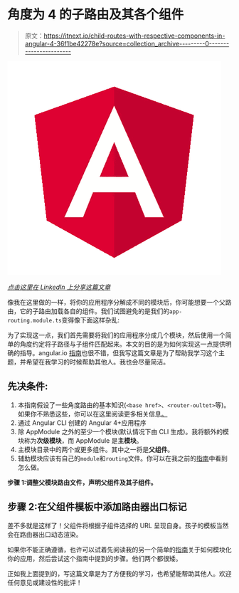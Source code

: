 # 角度为 4 的子路由及其各个组件

> 原文：<https://itnext.io/child-routes-with-respective-components-in-angular-4-36f1be42278e?source=collection_archive---------0----------------------->

![](img/c32a8b051da685a768c7980dd1628c7c.png)

[*点击这里在 LinkedIn 上分享这篇文章*](https://www.linkedin.com/cws/share?url=https%3A%2F%2Fitnext.io%2Fchild-routes-with-respective-components-in-angular-4–36f1be42278e)

像我在这里做的一样，将你的应用程序分解成不同的模块后，你可能想要一个父路由，它的子路由加载各自的组件。我们试图避免的是我们的`app-routing.module.ts`变得像下面这样杂乱:

为了实现这一点，我们首先需要将我们的应用程序分成几个模块，然后使用一个简单的角度约定将子路径与子组件匹配起来。本文的目的是为如何实现这一点提供明确的指导。angular.io [指南](https://angular.io/guide/router#milestone-4-crisis-center-feature)也很不错，但我写这篇文章是为了帮助我学习这个主题，并希望在我学习的时候帮助其他人。我也会尽量简洁。

## 先决条件:

1.  本指南假设了一些角度路由的基本知识(`<base href>`、`<router-oultet>`等)。如果你不熟悉这些，你可以在这里阅读更多相关信息[。](https://angular.io/guide/router#the-basics)
2.  通过 Angular CLI 创建的 Angular 4+应用程序
3.  除 AppModule 之外的至少一个模块(默认情况下由 CLI 生成)。我将额外的模块称为**次级模块**，而 AppModule 是**主模块**。
4.  主模块目录中的两个或更多组件。其中之一将是**父组件**。
5.  辅助模块应该有自己的`module`和`routing`文件。你可以在我之前的[指南](https://medium.com/@astamataris/setting-up-routing-in-a-multi-module-angular-4-app-using-the-router-module-d8e610196443)中看到怎么做。

**步骤 1:调整父模块路由文件，声明父组件及其子组件。**

## 步骤 2:在父组件模板中添加路由器出口标记

差不多就是这样了！父组件将根据子组件选择的 URL 呈现自身。孩子的模板当然会在路由器出口动态渲染。

如果你不能正确遵循，也许可以试着先阅读我的另一个简单的[指南](https://medium.com/@astamataris/setting-up-routing-in-a-multi-module-angular-4-app-using-the-router-module-d8e610196443)关于如何模块化你的应用，然后尝试这个指南中提到的步骤。他们两个都很矮。

正如我上面提到的，写这篇文章是为了方便我的学习，也希望能帮助其他人。欢迎任何意见或建设性的批评！